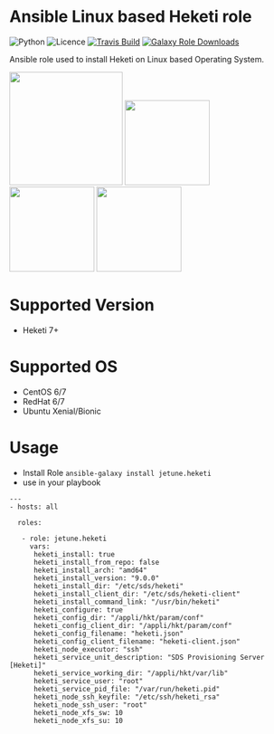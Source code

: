 # Ansible Linux based Heketi role

![Python](https://img.shields.io/pypi/pyversions/testinfra.svg?style=flat)
![Licence](https://img.shields.io/github/license/kube-cloud/ansible-role-heketi.svg?style=flat)
[![Travis Build](https://img.shields.io/travis/kube-cloud/ansible-role-heketi.svg?style=flat)](https://travis-ci.com/kube-cloud/ansible-role-heketi)
[![Galaxy Role Downloads](https://img.shields.io/ansible/role/d/45449.svg?style=flat)](https://galaxy.ansible.com/jetune/heketi)

Ansible role used to install Heketi on Linux based Operating System.

<a href="https://www.kube-cloud.com/"><img width="200" src="https://kube-cloud.com/images/branding/logo/kubecloud-logo-single_writing_horizontal_color_300x112px.png" /></a>
<a href="https://www.redhat.com/fr/technologies/management/ansible"><img width="150" src="https://getvectorlogo.com/wp-content/uploads/2019/01/red-hat-ansible-vector-logo.png" /></a>
<a href="https://www.gluster.org/"><img width="150" src="https://www.gluster.org/wp-content/uploads/2016/03/gluster-ant.png" /></a>
<a href="https://github.com/heketi/heketi"><img width="150" src="https://avatars3.githubusercontent.com/u/12890374?s=400&v=4" /></a>

# Supported Version

* Heketi 7+

# Supported OS

* CentOS 6/7
* RedHat 6/7
* Ubuntu Xenial/Bionic

# Usage

* Install Role ``` ansible-galaxy install jetune.heketi ```
* use in your playbook
```
---
- hosts: all

  roles:
   
   - role: jetune.heketi
     vars:
      heketi_install: true
      heketi_install_from_repo: false
      heketi_install_arch: "amd64"
      heketi_install_version: "9.0.0"
      heketi_install_dir: "/etc/sds/heketi"
      heketi_install_client_dir: "/etc/sds/heketi-client"
      heketi_install_command_link: "/usr/bin/heketi"
      heketi_configure: true
      heketi_config_dir: "/appli/hkt/param/conf"
      heketi_config_client_dir: "/appli/hkt/param/conf"
      heketi_config_filename: "heketi.json"
      heketi_config_client_filename: "heketi-client.json"
      heketi_node_executor: "ssh"
      heketi_service_unit_description: "SDS Provisioning Server [Heketi]"
      heketi_service_working_dir: "/appli/hkt/var/lib"
      heketi_service_user: "root"
      heketi_service_pid_file: "/var/run/heketi.pid"
      heketi_node_ssh_keyfile: "/etc/ssh/heketi_rsa"
      heketi_node_ssh_user: "root"
      heketi_node_xfs_sw: 10
      heketi_node_xfs_su: 10

```
